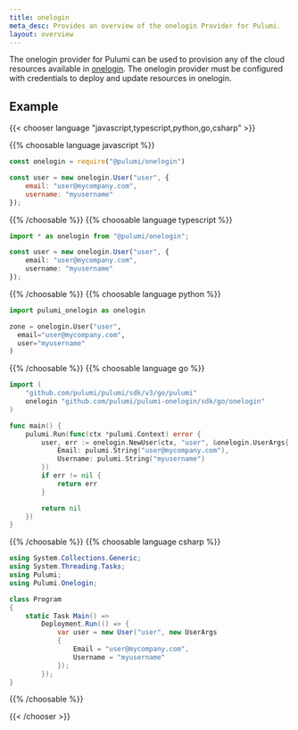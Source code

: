 ```yaml
---
title: onelogin
meta_desc: Provides an overview of the onelogin Provider for Pulumi.
layout: overview
---
```


The onelogin provider for Pulumi can be used to provision any of the cloud resources available in [onelogin](https://www.onelogin.com/).
The onelogin provider must be configured with credentials to deploy and update resources in onelogin.

## Example

{{< chooser language "javascript,typescript,python,go,csharp" >}}

{{% choosable language javascript %}}

```javascript
const onelogin = require("@pulumi/onelogin")

const user = new onelogin.User("user", {
    email: "user@mycompany.com",
    username: "myusername"
});
```

{{% /choosable %}}
{{% choosable language typescript %}}

```typescript
import * as onelogin from "@pulumi/onelogin";

const user = new onelogin.User("user", {
    email: "user@mycompany.com",
    username: "myusername"
});
```

{{% /choosable %}}
{{% choosable language python %}}

```python
import pulumi_onelogin as onelogin

zone = onelogin.User("user",
  email="user@mycompany.com",
  user="myusername"
)
```

{{% /choosable %}}
{{% choosable language go %}}

```go
import (
	"github.com/pulumi/pulumi/sdk/v3/go/pulumi"
	onelogin "github.com/pulumi/pulumi-onelogin/sdk/go/onelogin"
)

func main() {
	pulumi.Run(func(ctx *pulumi.Context) error {
		user, err := onelogin.NewUser(ctx, "user", &onelogin.UserArgs{
			Email: pulumi.String("user@mycompany.com"),
			Username: pulumi.String("myusername")
		})
		if err != nil {
			return err
		}

		return nil
	})
}

```

{{% /choosable %}}
{{% choosable language csharp %}}

```csharp
using System.Collections.Generic;
using System.Threading.Tasks;
using Pulumi;
using Pulumi.Onelogin;

class Program
{
    static Task Main() =>
        Deployment.Run(() => {
            var user = new User("user", new UserArgs
            {
                Email = "user@mycompany.com",
                Username = "myusername"
            });
        });
}
```

{{% /choosable %}}

{{< /chooser >}}
